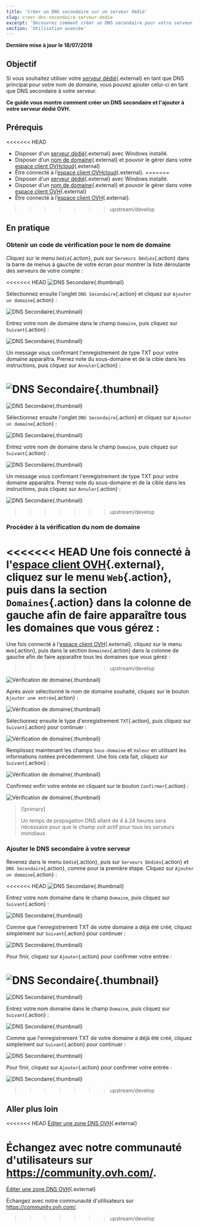 ```yaml
---
title: 'Créer un DNS secondaire sur un serveur dédié'
slug: creer-dns-secondaire-serveur-dedie
excerpt: 'Découvrez comment créer un DNS secondaire pour votre serveur dédié OVH'
section: 'Utilisation avancée'
---
```


**Dernière mise à jour le 18/07/2018**

## Objectif

Si vous souhaitez utiliser votre [serveur dédié](https://www.ovh.com/fr/serveurs_dedies/){.external} en tant que DNS principal pour votre nom de domaine, vous pouvez ajouter celui-ci en tant que DNS secondaire à votre serveur.

**Ce guide vous montre comment créer un DNS secondaire et l'ajouter à votre serveur dédié OVH.**


## Prérequis

<<<<<<< HEAD
* Disposer d'un [serveur dédié](https://www.ovh.com/ca/fr/serveurs_dedies/){.external} avec Windows installé.
* Disposer d'un [nom de domaine](https://www.ovh.com/ca/fr/domaines/){.external} et pouvoir le gérer dans votre [espace client OVHcloud](https://ca.ovh.com/auth/?action=gotomanager){.external}
* Être connecté à l’[espace client OVHcloud](https://ca.ovh.com/auth/?action=gotomanager){.external}.
=======
* Disposer d'un [serveur dédié](https://www.ovh.com/fr/serveurs_dedies/){.external} avec Windows installé.
* Disposer d'un [nom de domaine](https://www.ovh.com/fr/domaines/){.external} et pouvoir le gérer dans votre [espace client OVH](https://www.ovh.com/auth/?action=gotomanager){.external}
* Être connecté à l’[espace client OVH](https://www.ovh.com/auth/?action=gotomanager){.external}.
>>>>>>> upstream/develop


## En pratique

### Obtenir un code de vérification pour le nom de domaine

Cliquez sur le menu `Dédié`{.action}, puis sur `Serveurs Dédiés`{.action} dans la barre de menus à gauche de votre écran pour montrer la liste déroulante des serveurs de votre compte :

<<<<<<< HEAD
![DNS Secondaire](images/dns2-01_2020.png){.thumbnail}

Sélectionnez ensuite l'onglet `DNS Secondaire`{.action} et cliquez sur `Ajouter un domaine`{.action} :

![DNS Secondaire](images/dns2-02_2020.png){.thumbnail}

Entrez votre nom de domaine dans le champ `Domaine`, puis cliquez sur `Suivant`{.action} :

![DNS Secondaire](images/dns2-03_2020.png){.thumbnail}

Un message vous confirmant l'enregistrement de type TXT pour votre domaine apparaîtra. Prenez note du sous-domaine et de la cible dans les instructions, puis cliquez sur `Annuler`{.action} :

![DNS Secondaire](images/dns2-04a_2020.png){.thumbnail}
=======
![DNS Secondaire](images/dns2-01.png){.thumbnail}

Sélectionnez ensuite l'onglet `DNS Secondaire`{.action} et cliquez sur `Ajouter un domaine`{.action} :

![DNS Secondaire](images/dns2-02.png){.thumbnail}

Entrez votre nom de domaine dans le champ `Domaine`, puis cliquez sur `Suivant`{.action} :

![DNS Secondaire](images/dns2-03.png){.thumbnail}

Un message vous confirmant l'enregistrement de type TXT pour votre domaine apparaîtra. Prenez note du sous-domaine et de la cible dans les instructions, puis cliquez sur `Annuler`{.action} :

![DNS Secondaire](images/dns2-04a.png){.thumbnail}
>>>>>>> upstream/develop


### Procéder à la vérification du nom de domaine

<<<<<<< HEAD
Une fois connecté à l'[espace client OVH](https://ca.ovh.com/auth/?action=gotomanager){.external}, cliquez sur le menu `Web`{.action}, puis dans la section `Domaines`{.action} dans la colonne de gauche afin de faire apparaître tous les domaines que vous gérez :
=======
Une fois connecté à l'[espace client OVH](https://www.ovh.com/auth/?action=gotomanager){.external}, cliquez sur le menu `Web`{.action}, puis dans la section `Domaines`{.action} dans la colonne de gauche afin de faire apparaître tous les domaines que vous gérez :
>>>>>>> upstream/develop

![Vérification de domaine](images/domain-verification-01.png){.thumbnail}

Après avoir sélectionné le nom de domaine souhaité, cliquez sur le bouton `Ajouter une entrée`{.action} :

![Vérification de domaine](images/domain-verification-02.png){.thumbnail}

Sélectionnez ensuite le type d'enregistrement `TXT`{.action}, puis cliquez sur `Suivant`{.action} pour continuer :

![Vérification de domaine](images/domain-verification-03.png){.thumbnail}

Remplissez maintenant les champs `Sous-domaine` et `Valeur` en utilisant les informations notées précédemment. Une fois cela fait, cliquez sur `Suivant`{.action} :

![Vérification de domaine](images/domain-verification-04.png){.thumbnail}

Confirmez enfin votre entrée en cliquant sur le bouton `Confirmer`{.action} :

![Vérification de domaine](images/domain-verification-05.png){.thumbnail}

> [!primary]
>
> Un temps de propagation DNS allant de 4 à 24 heures sera nécessaire pour que le champ soit actif pour tous les serveurs mondiaux.
>

### Ajouter le DNS secondaire à votre serveur

Revenez dans le menu `Dédié`{.action}, puis sur `Serveurs Dédiés`{.action} et `DNS Secondaire`{.action}, comme pour la première étape. Cliquez sur `Ajouter un domaine`{.action} :

<<<<<<< HEAD
![DNS Secondaire](images/dns2-02_2020.png){.thumbnail}

Entrez votre nom domaine dans le champ `Domaine`, puis cliquez sur `Suivant`{.action} :

![DNS Secondaire](images/dns2-03_2020.png){.thumbnail}

Comme que l'enregistrement TXT de votre domaine a déjà été créé, cliquez simplement sur `Suivant`{.action} pour continuer :

![DNS Secondaire](images/dns2-04b_2020.png){.thumbnail}

Pour finir, cliquez sur `Ajouter`{.action} pour confirmer votre entrée :

![DNS Secondaire](images/dns2-05_2020.png){.thumbnail}
=======
![DNS Secondaire](images/dns2-02.png){.thumbnail}

Entrez votre nom domaine dans le champ `Domaine`, puis cliquez sur `Suivant`{.action} :

![DNS Secondaire](images/dns2-03.png){.thumbnail}

Comme que l'enregistrement TXT de votre domaine a déjà été créé, cliquez simplement sur `Suivant`{.action} pour continuer :

![DNS Secondaire](images/dns2-04b.png){.thumbnail}

Pour finir, cliquez sur `Ajouter`{.action} pour confirmer votre entrée :

![DNS Secondaire](images/dns2-05.png){.thumbnail}
>>>>>>> upstream/develop


## Aller plus loin

<<<<<<< HEAD
[Éditer une zone DNS OVH](../domains/editer-ma-zone-dns/){.external}

Échangez avec notre communauté d'utilisateurs sur <https://community.ovh.com/>.
=======
[Éditer une zone DNS OVH](https://docs.ovh.com/fr/domains/editer-ma-zone-dns/){.external}

Échangez avec notre communauté d'utilisateurs sur <https://community.ovh.com/>.
>>>>>>> upstream/develop
